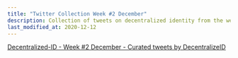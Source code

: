 ```yaml
---
title: "Twitter Collection Week #2 December"
description: Collection of tweets on decentralized identity from the week preceding 12-12-2020
last_modified_at: 2020-12-12
---
```



<a class="twitter-timeline" href="https://twitter.com/DecentralizeID/timelines/1337877886540406785?ref_src=twsrc%5Etfw">Decentralized-ID - Week #2 December - Curated tweets by DecentralizeID</a> <script async src="https://platform.twitter.com/widgets.js" charset="utf-8"></script>